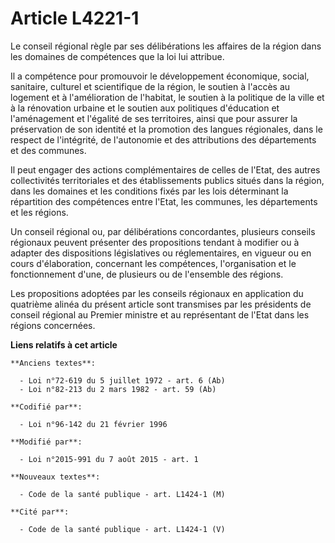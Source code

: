# Article L4221-1

Le conseil régional règle par ses délibérations les affaires de la région dans les domaines de compétences que la loi lui
attribue. 

Il a compétence pour promouvoir le développement économique, social, sanitaire, culturel et scientifique de la région, le
soutien à l'accès au logement et à l'amélioration de l'habitat, le soutien à la politique de la ville et à la rénovation
urbaine et le soutien aux politiques d'éducation et l'aménagement et l'égalité de ses territoires, ainsi que pour assurer la
préservation de son identité et la promotion des langues régionales, dans le respect de l'intégrité, de l'autonomie et des
attributions des départements et des communes. 

Il peut engager des actions complémentaires de celles de l'Etat, des autres collectivités territoriales et des établissements
publics situés dans la région, dans les domaines et les conditions fixés par les lois déterminant la répartition des
compétences entre l'Etat, les communes, les départements et les régions.

Un conseil régional ou, par délibérations concordantes, plusieurs conseils régionaux peuvent présenter des propositions
tendant à modifier ou à adapter des dispositions législatives ou réglementaires, en vigueur ou en cours d'élaboration,
concernant les compétences, l'organisation et le fonctionnement d'une, de plusieurs ou de l'ensemble des régions. 

Les propositions adoptées par les conseils régionaux en application du quatrième alinéa du présent article sont transmises
par les présidents de conseil régional au Premier ministre et au représentant de l'Etat dans les régions concernées.

**Liens relatifs à cet article**

	**Anciens textes**:

	  - Loi n°72-619 du 5 juillet 1972 - art. 6 (Ab)
	  - Loi n°82-213 du 2 mars 1982 - art. 59 (Ab)

	**Codifié par**:

	  - Loi n°96-142 du 21 février 1996

	**Modifié par**:

	  - Loi n°2015-991 du 7 août 2015 - art. 1

	**Nouveaux textes**:

	  - Code de la santé publique - art. L1424-1 (M)

	**Cité par**:

	  - Code de la santé publique - art. L1424-1 (V)
